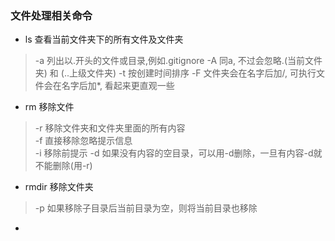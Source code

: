<!--
 * @Description: 文件处理
 * @Version: 1.0.0
 * @Autor: yin gang
 * @Date: 2020-09-30 11:24:39
 * @LastEditors: yin gang
 * @LastEditTime: 2020-09-30 16:45:45
-->
### 文件处理相关命令
* ls 查看当前文件夹下的所有文件及文件夹
> -a 列出以.开头的文件或目录,例如.gitignore
> -A 同a, 不过会忽略.(当前文件夹) 和 (..上级文件夹)
> -t 按创建时间排序
> -F 文件夹会在名字后加/, 可执行文件会在名字后加*, 看起来更直观一些
* rm 移除文件
> -r 移除文件夹和文件夹里面的所有内容    
> -f 直接移除忽略提示信息    
> -i 移除前提示
> -d 如果没有内容的空目录，可以用-d删除，一旦有内容-d就不能删除(用-r)

* rmdir 移除文件夹
> -p 如果移除子目录后当前目录为空，则将当前目录也移除

* 



